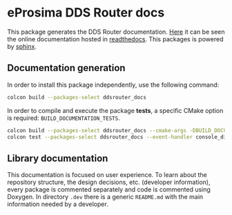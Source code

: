 # eProsima DDS Router docs

This package generates the DDS Router documentation.
[Here](https://eprosima-dds-router.readthedocs.io/en/latest/) it can be seen the online documentation hosted in
[readthedocs](https://readthedocs.org/).
This packages is powered by [sphinx](https://www.sphinx-doc.org/en/master/).

## Documentation generation

In order to install this package independently, use the following command:

```bash
colcon build --packages-select ddsrouter_docs
```

In order to compile and execute the package **tests**, a specific CMake option is required: `BUILD_DOCUMENTATION_TESTS`.

```bash
colcon build --packages-select ddsrouter_docs --cmake-args -DBUILD_DOCUMENTATION_TESTS
colcon test --packages-select ddsrouter_docs --event-handler console_direct+
```

## Library documentation

This documentation is focused on user experience.
To learn about the repository structure, the design decisions, etc. (developer information), every package is
commented separately and code is commented using Doxygen.
In directory `.dev` there is a generic `README.md` with the main information needed by a developer.
